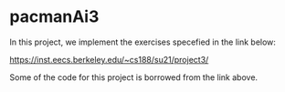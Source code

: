 # pacmanAi3
In this project, we implement the exercises specefied in the link below:

https://inst.eecs.berkeley.edu/~cs188/su21/project3/

Some of the code for this project is borrowed from the link above.
